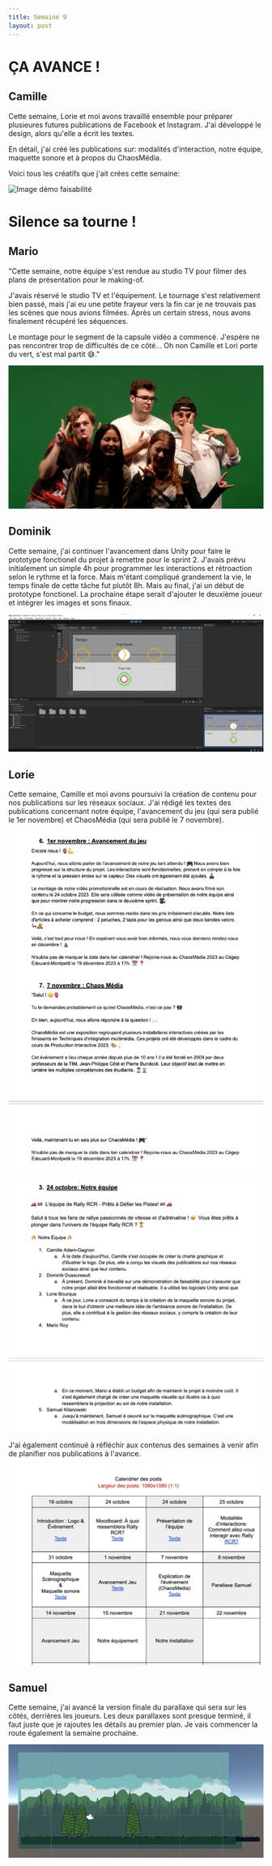 ```yaml
---
title: Semaine 9
layout: post
---
```


#  ÇA AVANCE !

## Camille

Cette semaine, Lorie et moi avons travaillé ensemble pour préparer plusieures futures publications de Facebook et Instagram. J'ai développé le design, alors qu'elle a écrit les textes.

En détail, j'ai créé les publications sur: modalités d'interaction, notre équipe, maquette sonore et à propos du ChaosMédia.

Voici tous les créatifs que j'ait crées cette semaine:

![Image démo faisabilité](../medias/sem9/sem9_cam.png)

#  Silence sa tourne !

## Mario

"Cette semaine, notre équipe s'est rendue au studio TV pour filmer des plans de présentation pour le making-of.

J'avais réservé le studio TV et l'équipement. Le tournage s'est relativement bien passé, mais j'ai eu une petite frayeur vers la fin car je ne trouvais pas les scènes que nous avions filmées. Après un certain stress, nous avons finalement récupéré les séquences.

Le montage pour le segment de la capsule vidéo a commencé. J'espère ne pas rencontrer trop de difficultés de ce côté... Oh non Camille et Lori porte du vert, s'est mal partit 😅."

![PhotoTournage](../medias/sem9/photo_groupe.jpg)

## Dominik

Cette semaine, j'ai continuer l'avancement dans Unity pour faire le prototype fonctionel du projet à remettre pour le sprint 2. J'avais prévu initialement un simple 4h pour programmer les interactions et rétroaction selon le rythme et la force. Mais m'étant compliqué grandement la vie, le temps finale de cette tâche fut plutôt 8h. Mais au final, j'ai un début de prototype fonctionel. La prochaine étape serait d'ajouter le deuxième joueur et intégrer les images et sons finaux.

![Image Début Prototype](../medias/sem9/imagedebutproto.png)


## Lorie 

Cette semaine, Camille et moi avons poursuivi la création de contenu pour nos publications sur les réseaux sociaux. J'ai rédigé les textes des publications concernant notre équipe, l'avancement du jeu (qui sera publié le 1er novembre) et ChaosMédia (qui sera publié le 7 novembre).

![Image publication](../medias/sem9/contenu_equipe_lb9.png)
![Image publication](../medias/sem9/contenu_lb9.png)


J'ai également continué à réfléchir aux contenus des semaines à venir afin de planifier nos publications à l'avance.

![Image calendrier](../medias/sem9/calendrier_lb9.png)


## Samuel

Cette semaine, j'ai avancé la version finale du parallaxe qui sera sur les côtés, derrières les joueurs. Les deux parallaxes sont presque terminé, il faut juste que je rajoutes les détails au premier plan. Je vais commencer la route également la semaine prochaine.

![Scene Parallaxe](../medias/sem9/scene_parallaxe.png)